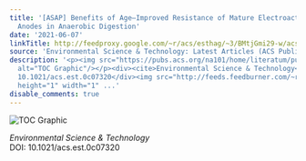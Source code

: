 ```yaml
---
title: '[ASAP] Benefits of Age–Improved Resistance of Mature Electroactive Biofilm
  Anodes in Anaerobic Digestion'
date: '2021-06-07'
linkTitle: http://feedproxy.google.com/~r/acs/esthag/~3/BMtjGmi29-w/acs.est.0c07320
source: 'Environmental Science & Technology: Latest Articles (ACS Publications)'
description: '<p><img src="https://pubs.acs.org/na101/home/literatum/publisher/achs/journals/content/esthag/0/esthag.ahead-of-print/acs.est.0c07320/20210607/images/medium/es0c07320_0006.gif"
  alt="TOC Graphic"/></p><div><cite>Environmental Science & Technology</cite></div><div>DOI:
  10.1021/acs.est.0c07320</div><img src="http://feeds.feedburner.com/~r/acs/esthag/~4/BMtjGmi29-w"
  height="1" width="1" ...'
disable_comments: true
---
```

<p><img src="https://pubs.acs.org/na101/home/literatum/publisher/achs/journals/content/esthag/0/esthag.ahead-of-print/acs.est.0c07320/20210607/images/medium/es0c07320_0006.gif" alt="TOC Graphic"/></p><div><cite>Environmental Science & Technology</cite></div><div>DOI: 10.1021/acs.est.0c07320</div><img src="http://feeds.feedburner.com/~r/acs/esthag/~4/BMtjGmi29-w" height="1" width="1" ...